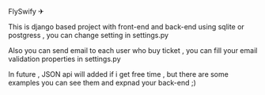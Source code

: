 FlySwify ✈

This is django based project with front-end and back-end using sqlite or postgress , you can change setting in settings.py

Also you can send email to each user who buy ticket , you can fill your email validation properties in settings.py

In future , JSON api will added if i get free time , but there are some examples you can see them and expnad your back-end ;)
